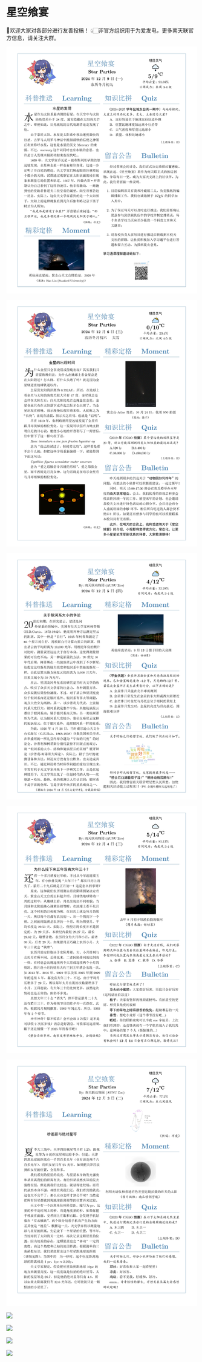 # 星空飨宴
💞欢迎大家对各部分进行友善投稿！
👆🏻非官方组织用于为爱发电，更多南天联官方信息，请关注大群。

![](https://github.com/BI7AQU/AUNU-Daily-Astronomy/blob/main/Archive/Daily%20Astronomy_12.09.jpg)

![](https://github.com/BI7AQU/AUNU-Daily-Astronomy/blob/main/Archive/Daily%20Astronomy_12.06.jpg)

![](https://github.com/BI7AQU/AUNU-Daily-Astronomy/blob/main/Archive/Daily%20Astronomy_12.05.jpg)

![](https://github.com/BI7AQU/AUNU-Daily-Astronomy/blob/main/Archive/Daily%20Astronomy_12.04.jpg)

![](https://github.com/BI7AQU/AUNU-Daily-Astronomy/blob/main/Archive/Daily%20Astronomy_12.03.jpg)

![](https://github.com/BI7AQU/AUNU-Daily-Astronomy/blob/main/Archive/Daily%20Astronomy_12.02.jpg)

![](https://github.com/BI7AQU/AUNU-Daily-Astronomy/blob/main/Archive/Daily%20Astronomy_12.01.jpg)

![](https://github.com/BI7AQU/AUNU-Daily-Astronomy/blob/main/Archive/Daily%20Astronomy_11.30.jpg)

![](https://github.com/BI7AQU/AUNU-Daily-Astronomy/blob/main/Archive/Daily%20Astronomy_11.29.jpg)

